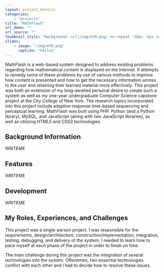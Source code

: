 ```yaml
---
layout: project_details
categories:
    - "projects"
title: "MathFlash"
url_demo: ""
url_source: ""
thumbnail_style: "background: url(/img/mf0.png) no-repeat -10px -5px content-box; background-size: 220%;"
slides:
    - image: "/img/mf0.png"
      caption: "hello1"
---
```



MathFlash is a web-based system designed to address existing problems regarding how mathematical content is displayed on the Internet. It attempts to remedy some of these problems by use of various methods to improve how content is presented and how to get the necessary information across to the user and retaining their learned material more effectively. This project was both an extension of my long-awaited personal desire to create such a system as well as my one-year undergraduate Computer Science capstone project at the City College of New York. The research topics incorporated into this project include adaptive response time-based sequencing and perceptual learning. MathFlash was built using PHP, Python (and a Python library), MySQL, and JavaScript (along with two JavaScript libraries), as well as utilizing HTML5 and CSS3 technologies.


Background Information
---
WRITEME


Features
---
WRITEME


Development
---
WRITEME


My Roles, Experiences, and Challenges
---
This project was a single-person project. I was responsible for the requirements, design/architecture, construction/implementation, integration, testing, debugging, and delivery of the system. I needed to learn how to pace myself at each phase of the project in order to finish on time.

The main challenge during this project was the integration of several technologies into the system. Oftentimes, two essential technologies conflict with each other and I had to decide how to resolve these issues.
